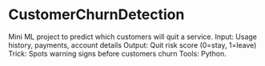 # CustomerChurnDetection
Mini ML project to predict which customers will quit a service.  Input: Usage history, payments, account details  Output: Quit risk score (0=stay, 1=leave)  Trick: Spots warning signs before customers churn  Tools: Python.
